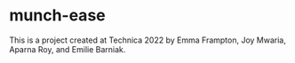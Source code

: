 # munch-ease
This is a project created at Technica 2022 by Emma Frampton, Joy Mwaria, Aparna Roy, and Emilie Barniak.
